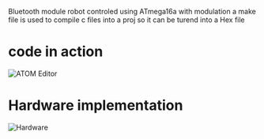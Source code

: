 Bluetooth module robot controled using ATmega16a with modulation a make file is used to compile c files into a proj so it can be turend into a Hex file
# code in action
![ATOM Editor](https://cdn1.imggmi.com/uploads/2019/9/28/a7769a64106cb42a193c39c4e87a9699-full.png)
# Hardware implementation
![Hardware](https://cdn1.imggmi.com/uploads/2019/9/28/fff7ce78013efe43d8d1e56bc6d8d3b2-full.jpg)




